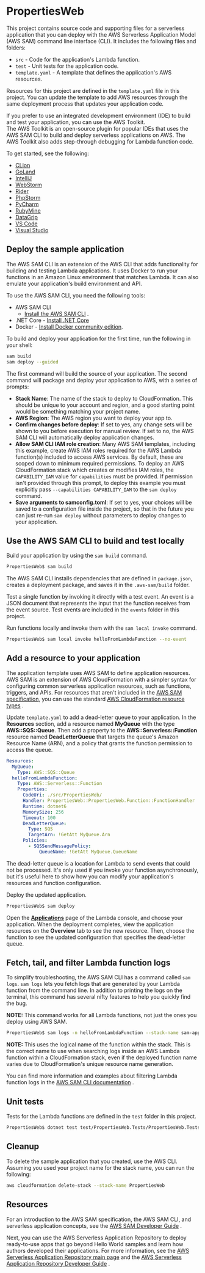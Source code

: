 # PropertiesWeb

This project contains source code and supporting files for a serverless application that you can deploy with the AWS
Serverless Application Model (AWS SAM) command line interface (CLI). It includes the following files and folders:

- `src` - Code for the application's Lambda function.
- `test` - Unit tests for the application code.
- `template.yaml` - A template that defines the application's AWS resources.

Resources for this project are defined in the `template.yaml` file in this project. You can update the template to add
AWS resources through the same deployment process that updates your application code.

If you prefer to use an integrated development environment (IDE) to build and test your application, you can use the AWS
Toolkit.  
The AWS Toolkit is an open-source plugin for popular IDEs that uses the AWS SAM CLI to build and deploy serverless
applications on AWS. The AWS Toolkit also adds step-through debugging for Lambda function code.

To get started, see the following:

* [CLion](https://docs.aws.amazon.com/toolkit-for-jetbrains/latest/userguide/welcome.html)
* [GoLand](https://docs.aws.amazon.com/toolkit-for-jetbrains/latest/userguide/welcome.html)
* [IntelliJ](https://docs.aws.amazon.com/toolkit-for-jetbrains/latest/userguide/welcome.html)
* [WebStorm](https://docs.aws.amazon.com/toolkit-for-jetbrains/latest/userguide/welcome.html)
* [Rider](https://docs.aws.amazon.com/toolkit-for-jetbrains/latest/userguide/welcome.html)
* [PhpStorm](https://docs.aws.amazon.com/toolkit-for-jetbrains/latest/userguide/welcome.html)
* [PyCharm](https://docs.aws.amazon.com/toolkit-for-jetbrains/latest/userguide/welcome.html)
* [RubyMine](https://docs.aws.amazon.com/toolkit-for-jetbrains/latest/userguide/welcome.html)
* [DataGrip](https://docs.aws.amazon.com/toolkit-for-jetbrains/latest/userguide/welcome.html)
* [VS Code](https://docs.aws.amazon.com/toolkit-for-vscode/latest/userguide/welcome.html)
* [Visual Studio](https://docs.aws.amazon.com/toolkit-for-visual-studio/latest/user-guide/welcome.html)

## Deploy the sample application

The AWS SAM CLI is an extension of the AWS CLI that adds functionality for building and testing Lambda applications. It
uses Docker to run your functions in an Amazon Linux environment that matches Lambda. It can also emulate your
application's build environment and API.

To use the AWS SAM CLI, you need the following tools:

* AWS SAM CLI
  - [Install the AWS SAM CLI](https://docs.aws.amazon.com/serverless-application-model/latest/developerguide/serverless-sam-cli-install.html)
  .
* .NET Core - [Install .NET Core](https://www.microsoft.com/net/download)
* Docker - [Install Docker community edition](https://hub.docker.com/search/?type=edition&offering=community).

To build and deploy your application for the first time, run the following in your shell:

```bash
sam build
sam deploy --guided
```

The first command will build the source of your application. The second command will package and deploy your application
to AWS, with a series of prompts:

* **Stack Name**: The name of the stack to deploy to CloudFormation. This should be unique to your account and region,
  and a good starting point would be something matching your project name.
* **AWS Region**: The AWS region you want to deploy your app to.
* **Confirm changes before deploy**: If set to yes, any change sets will be shown to you before execution for manual
  review. If set to no, the AWS SAM CLI will automatically deploy application changes.
* **Allow SAM CLI IAM role creation**: Many AWS SAM templates, including this example, create AWS IAM roles required for
  the AWS Lambda function(s) included to access AWS services. By default, these are scoped down to minimum required
  permissions. To deploy an AWS CloudFormation stack which creates or modifies IAM roles, the `CAPABILITY_IAM` value
  for `capabilities` must be provided. If permission isn't provided through this prompt, to deploy this example you must
  explicitly pass `--capabilities CAPABILITY_IAM` to the `sam deploy` command.
* **Save arguments to samconfig.toml**: If set to yes, your choices will be saved to a configuration file inside the
  project, so that in the future you can just re-run `sam deploy` without parameters to deploy changes to your
  application.

## Use the AWS SAM CLI to build and test locally

Build your application by using the `sam build` command.

```bash
PropertiesWeb$ sam build
```

The AWS SAM CLI installs dependencies that are defined in `package.json`, creates a deployment package, and saves it in
the `.aws-sam/build` folder.

Test a single function by invoking it directly with a test event. An event is a JSON document that represents the input
that the function receives from the event source. Test events are included in the `events` folder in this project.

Run functions locally and invoke them with the `sam local invoke` command.

```bash
PropertiesWeb$ sam local invoke helloFromLambdaFunction --no-event
```

## Add a resource to your application

The application template uses AWS SAM to define application resources. AWS SAM is an extension of AWS CloudFormation
with a simpler syntax for configuring common serverless application resources, such as functions, triggers, and APIs.
For resources that aren't included in
the [AWS SAM specification](https://github.com/awslabs/serverless-application-model/blob/master/versions/2016-10-31.md),
you can use the
standard [AWS CloudFormation resource types](https://docs.aws.amazon.com/AWSCloudFormation/latest/UserGuide/aws-template-resource-type-ref.html)
.

Update `template.yaml` to add a dead-letter queue to your application. In the **Resources** section, add a resource
named **MyQueue** with the type **AWS::SQS::Queue**. Then add a property to the **AWS::Serverless::Function** resource
named **DeadLetterQueue** that targets the queue's Amazon Resource Name (ARN), and a policy that grants the function
permission to access the queue.

```yaml
Resources:
  MyQueue:
    Type: AWS::SQS::Queue
  helloFromLambdaFunction:
    Type: AWS::Serverless::Function
    Properties:
      CodeUri: ./src/PropertiesWeb/
      Handler: PropertiesWeb::PropertiesWeb.Function::FunctionHandler
      Runtime: dotnet6
      MemorySize: 256
      Timeout: 100
      DeadLetterQueue:
        Type: SQS
        TargetArn: !GetAtt MyQueue.Arn
      Policies:
        - SQSSendMessagePolicy:
            QueueName: !GetAtt MyQueue.QueueName
```

The dead-letter queue is a location for Lambda to send events that could not be processed. It's only used if you invoke
your function asynchronously, but it's useful here to show how you can modify your application's resources and function
configuration.

Deploy the updated application.

```bash
PropertiesWeb$ sam deploy
```

Open the [**Applications**](https://console.aws.amazon.com/lambda/home#/applications) page of the Lambda console, and
choose your application. When the deployment completes, view the application resources on the **Overview** tab to see
the new resource. Then, choose the function to see the updated configuration that specifies the dead-letter queue.

## Fetch, tail, and filter Lambda function logs

To simplify troubleshooting, the AWS SAM CLI has a command called `sam logs`. `sam logs` lets you fetch logs that are
generated by your Lambda function from the command line. In addition to printing the logs on the terminal, this command
has several nifty features to help you quickly find the bug.

**NOTE:** This command works for all Lambda functions, not just the ones you deploy using AWS SAM.

```bash
PropertiesWeb$ sam logs -n helloFromLambdaFunction --stack-name sam-app --tail
```

**NOTE:** This uses the logical name of the function within the stack. This is the correct name to use when searching
logs inside an AWS Lambda function within a CloudFormation stack, even if the deployed function name varies due to
CloudFormation's unique resource name generation.

You can find more information and examples about filtering Lambda function logs in
the [AWS SAM CLI documentation](https://docs.aws.amazon.com/serverless-application-model/latest/developerguide/serverless-sam-cli-logging.html)
.

## Unit tests

Tests for the Lambda functions are defined in the `test` folder in this project.

```bash
PropertiesWeb$ dotnet test test/PropertiesWeb.Tests/PropertiesWeb.Tests.csproj 
```

## Cleanup

To delete the sample application that you created, use the AWS CLI. Assuming you used your project name for the stack
name, you can run the following:

```bash
aws cloudformation delete-stack --stack-name PropertiesWeb
```

## Resources

For an introduction to the AWS SAM specification, the AWS SAM CLI, and serverless application concepts, see
the [AWS SAM Developer Guide](https://docs.aws.amazon.com/serverless-application-model/latest/developerguide/what-is-sam.html)
.

Next, you can use the AWS Serverless Application Repository to deploy ready-to-use apps that go beyond Hello World
samples and learn how authors developed their applications. For more information, see
the [AWS Serverless Application Repository main page](https://aws.amazon.com/serverless/serverlessrepo/) and
the [AWS Serverless Application Repository Developer Guide](https://docs.aws.amazon.com/serverlessrepo/latest/devguide/what-is-serverlessrepo.html)
.
